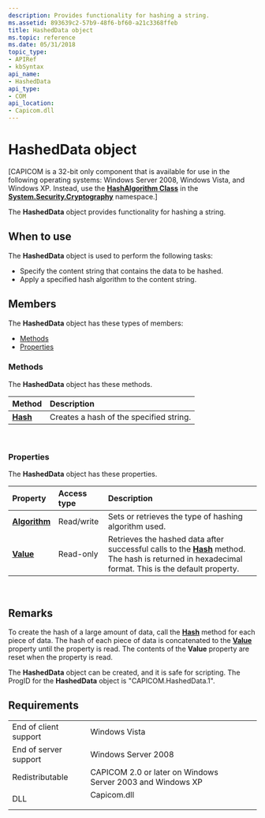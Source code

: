 ```yaml
---
description: Provides functionality for hashing a string.
ms.assetid: 893639c2-57b9-48f6-bf60-a21c3368ffeb
title: HashedData object
ms.topic: reference
ms.date: 05/31/2018
topic_type:
- APIRef
- kbSyntax
api_name:
- HashedData
api_type:
- COM
api_location:
- Capicom.dll
---
```


# HashedData object

\[CAPICOM is a 32-bit only component that is available for use in the following operating systems: Windows Server 2008, Windows Vista, and Windows XP. Instead, use the [**HashAlgorithm Class**](/previous-versions/windows/) in the [**System.Security.Cryptography**](/dotnet/api/system.security.cryptography?view=dotnet-plat-ext-3.1&preserve-view=true) namespace.\]

The **HashedData** object provides functionality for hashing a string.

## When to use

The **HashedData** object is used to perform the following tasks:

-   Specify the content string that contains the data to be hashed.
-   Apply a specified hash algorithm to the content string.

## Members

The **HashedData** object has these types of members:

-   [Methods](#methods)
-   [Properties](#properties)

### Methods

The **HashedData** object has these methods.



| Method                          | Description                                        |
|:--------------------------------|:---------------------------------------------------|
| [**Hash**](hasheddata-hash.md) | Creates a hash of the specified string.<br/> |



 

### Properties

The **HashedData** object has these properties.



| Property                                             | Access type           | Description                                                                                                                                                                          |
|:-----------------------------------------------------|:----------------------|:-------------------------------------------------------------------------------------------------------------------------------------------------------------------------------------|
| [**Algorithm**](hasheddata-algorithm.md)<br/> | Read/write<br/> | Sets or retrieves the type of hashing algorithm used.<br/>                                                                                                                     |
| [**Value**](hasheddata-value.md)<br/>         | Read-only<br/>  | Retrieves the hashed data after successful calls to the [**Hash**](hasheddata-hash.md) method. The hash is returned in hexadecimal format. This is the default property.<br/> |



 

## Remarks

To create the hash of a large amount of data, call the [**Hash**](hasheddata-hash.md) method for each piece of data. The hash of each piece of data is concatenated to the [**Value**](hasheddata-value.md) property until the property is read. The contents of the **Value** property are reset when the property is read.

The **HashedData** object can be created, and it is safe for scripting. The ProgID for the **HashedData** object is "CAPICOM.HashedData.1".

## Requirements



|                                  |                                                                                        |
|----------------------------------|----------------------------------------------------------------------------------------|
| End of client support<br/> | Windows Vista<br/>                                                               |
| End of server support<br/> | Windows Server 2008<br/>                                                         |
| Redistributable<br/>       | CAPICOM 2.0 or later on Windows Server 2003 and Windows XP<br/>                  |
| DLL<br/>                   | <dl> <dt>Capicom.dll</dt> </dl> |



 

 
